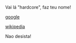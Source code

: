 
Vai lá "hardcore", faz teu nome!

[google](http://google.com)

[wikipedia](http://wikipedia.org)

Nao desista!
